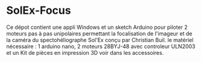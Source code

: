 # SolEx-Focus
Ce dépot contient une appli Windows et un sketch Arduino pour piloter 2 moteurs pas à pas unipolaires permettant la focalisation de l'imageur et de la caméra du spectohéliographe Sol'Ex conçu par Christian Buil.
le matériel nécessaire :
1 arduino nano, 
2 moteurs 28BYJ-48 avec controleur ULN2003 et
un Kit de pièces en impression 3D voir dans les accessoires.
